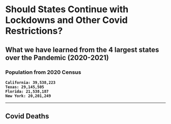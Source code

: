 
# <b>Should States Continue with Lockdowns and Other Covid Restrictions?
## <b>What we have learned from the 4 largest states over the Pandemic (2020-2021)

### <b>Population from 2020 Census
    California: 39,538,223
    Texas: 29,145,505
    Florida: 21,538,187
    New York: 20,201,249

-------------------------------------------------------------------------------------------------------------------------------------
## Covid Deaths

